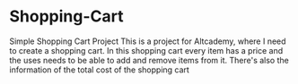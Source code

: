 # Shopping-Cart
Simple Shopping Cart Project
This is a project for Altcademy, where I need to create a shopping cart.
In this shopping cart every item has a price and the uses needs to be able to add and remove items from it. There's also the information of the total cost of the shopping cart
